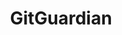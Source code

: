 ---
facebook: https://facebook.com/GitGuardian
git: https://github.com/GitGuardian
logohandle: gitguardian
sort: gitguardian
title: GitGuardian
twitter: https://x.com/GitGuardian
website: https://www.gitguardian.com/
---